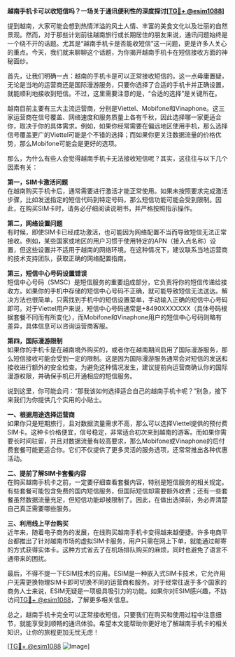 **越南手机卡可以收短信吗？一场关于通讯便利性的深度探讨[[TG💪+ @esim1088](https://t.me/s/esim1088)]**

提到越南，大家可能会想到热情洋溢的风土人情、丰富的美食文化以及壮丽的自然景观。然而，对于那些计划前往越南旅行或长期居住的朋友来说，通讯问题始终是一个绕不开的话题。尤其是“越南手机卡是否能收短信”这一问题，更是许多人关心的重点。今天，我们就来聊聊这个话题，为你揭开越南手机卡在短信接收方面的神秘面纱。

首先，让我们明确一点：越南的手机卡是可以正常接收短信的。这一点毋庸置疑，无论是当地的运营商还是国际漫游服务，只要你选择了合适的手机卡并正确设置，就能顺利地接收到短信。不过，这里需要注意的是，“合适的选择”是关键所在。

越南目前主要有三大主流运营商，分别是Viettel、Mobifone和Vinaphone。这三家运营商在信号覆盖、网络速度和服务质量上各有千秋，因此选择哪一家更适合你，取决于你的具体需求。例如，如果你经常需要在偏远地区使用手机，那么选择信号覆盖更广的Viettel可能是个不错的选择；而如果你更关注数据流量的价格优势，那么Mobifone可能会是更好的选项。

那么，为什么有些人会觉得越南手机卡无法接收短信呢？其实，这往往与以下几个因素有关：

**第一，SIM卡激活问题**  
在越南购买手机卡后，通常需要进行激活才能正常使用。如果未按照要求完成激活步骤，比如发送指定的短信代码到特定号码，那么短信功能可能会受到限制。因此，在购买SIM卡时，请务必仔细阅读说明书，并严格按照指示操作。

**第二，网络设置问题**  
有时候，即使SIM卡已经成功激活，也可能因为网络配置不当而导致短信无法正常接收。例如，某些国家或地区的用户习惯于使用特定的APN（接入点名称）设置，但这些设置并不适用于越南的网络环境。在这种情况下，建议联系当地运营商的技术支持团队，获取正确的网络配置指南。

**第三，短信中心号码设置错误**  
短信中心号码（SMSC）是短信服务的重要组成部分，它负责将你的短信传递给接收方。如果你的手机中存储的短信中心号码不正确，就可能导致短信无法送达。解决方法也很简单，只需找到手机中的短信设置菜单，手动输入正确的短信中心号码即可。对于Viettel用户来说，短信中心号码通常是+8490XXXXXXX（具体号码根据套餐不同而有所变化），而Mobifone和Vinaphone用户的短信中心号码则略有差异，具体信息可以咨询运营商客服。

**第四，国际漫游限制**  
如果你的手机卡是在越南境外购买的，或者你在越南期间启用了国际漫游服务，那么短信接收可能会受到一定的限制。这是因为国际漫游服务通常会对短信的发送和接收进行额外的安全检查。为避免这种情况发生，建议提前向运营商确认你的国际漫游权限，并确保手机已开通相应的短信服务。

说到这里，你可能会问：“那我该如何选择适合自己的越南手机卡呢？”别急，接下来我们为你提供几个实用的小贴士。

**一、根据用途选择运营商**  
如果你只是短期旅行，且对数据流量需求不高，那么可以选择Viettel提供的预付费SIM卡。这种卡价格便宜，信号稳定，非常适合初次来到越南的游客。而如果你需要长时间驻留，并且对数据流量有较高要求，那么Mobifone或Vinaphone的后付费套餐可能更适合你。它们不仅提供了更多灵活的服务选项，还常常推出各种优惠活动。

**二、提前了解SIM卡套餐内容**  
在购买越南手机卡之前，一定要仔细查看套餐内容，特别是短信服务的相关规定。有些套餐可能包含免费的国内短信服务，但国际短信却需要额外收费；还有一些套餐虽然数据流量充足，但短信功能却被限制了。因此，在做出选择前，务必弄清楚自己真正需要哪些服务。

**三、利用线上平台购买**  
近年来，随着电子商务的发展，在线购买越南手机卡变得越来越便捷。许多电商平台都推出了针对越南市场的虚拟SIM卡服务，用户只需在网上下单，就能通过邮寄的方式获得实体卡。这种方式省去了在机场排队购买的麻烦，同时也避免了语言不通带来的困扰。

最后，不得不提一下ESIM技术的应用。ESIM是一种嵌入式SIM卡技术，它允许用户无需更换物理SIM卡即可切换不同的运营商和服务。对于经常往返于多个国家的商务人士来说，ESIM无疑是一项极具吸引力的功能。如果你对ESIM感兴趣，不妨访问[TG💪+ @esim1088](https://t.me/s/esim1088)，了解更多相关信息。

总之，越南手机卡完全可以正常接收短信，只要我们在购买和使用过程中注意细节，就能享受到顺畅的通讯体验。希望本文能帮助你更好地了解越南手机卡的相关知识，让你的旅程更加无忧无虑！  

[[TG💪+ @esim1088](https://t.me/s/esim1088) ![Image](https://i.postimg.cc/4NQfJmqS/Snipaste-2025-05-13-00-14-12.png)]